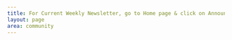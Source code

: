 ```yaml
---
title: For Current Weekly Newsletter, go to Home page & click on Announcements icon
layout: page
area: community
---
```


<script language="javascript" src="http://us2.campaign-archive1.com/generate-js/?u=f9fe87a16c42c24704c099073&fid=1&show=12" type="text/javascript"></script>
